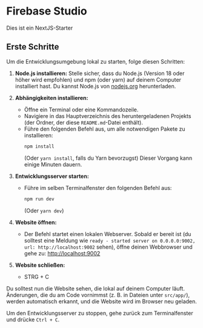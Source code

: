 # Firebase Studio

Dies ist ein NextJS-Starter

## Erste Schritte

Um die Entwicklungsumgebung lokal zu starten, folge diesen Schritten:

1.  **Node.js installieren:** Stelle sicher, dass du Node.js (Version 18 oder höher wird empfohlen) und npm (oder yarn) auf deinem Computer installiert hast. Du kannst Node.js von [nodejs.org](https://nodejs.org/) herunterladen.
2.  **Abhängigkeiten installieren:**
    *   Öffne ein Terminal oder eine Kommandozeile.
    *   Navigiere in das Hauptverzeichnis des heruntergeladenen Projekts (der Ordner, der diese `README.md`-Datei enthält).
    *   Führe den folgenden Befehl aus, um alle notwendigen Pakete zu installieren:
        ```bash
        npm install
        ```
        (Oder `yarn install`, falls du Yarn bevorzugst)
        Dieser Vorgang kann einige Minuten dauern.
3.  **Entwicklungsserver starten:**
    *   Führe im selben Terminalfenster den folgenden Befehl aus:
        ```bash
        npm run dev
        ```
        (Oder `yarn dev`)
4.  **Website öffnen:**
    *   Der Befehl startet einen lokalen Webserver. Sobald er bereit ist (du solltest eine Meldung wie `ready - started server on 0.0.0.0:9002, url: http://localhost:9002` sehen), öffne deinen Webbrowser und gehe zu:
        [http://localhost:9002](http://localhost:9002)

5.  **Website schließen:**
    *   STRG + C

Du solltest nun die Website sehen, die lokal auf deinem Computer läuft. Änderungen, die du am Code vornimmst (z. B. in Dateien unter `src/app/`), werden automatisch erkannt, und die Website wird im Browser neu geladen.

Um den Entwicklungsserver zu stoppen, gehe zurück zum Terminalfenster und drücke `Ctrl + C`.
